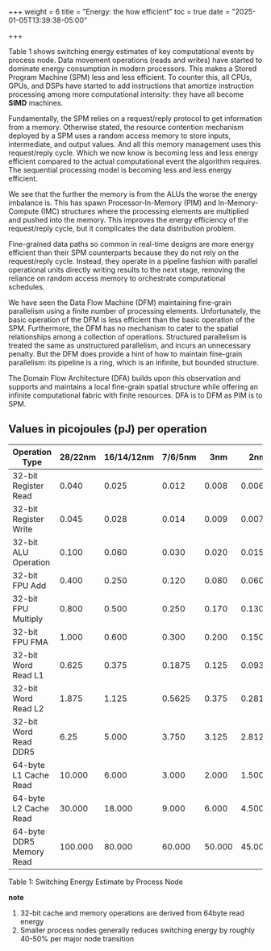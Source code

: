 +++
weight = 6
title = "Energy: the how efficient"
toc = true
date = "2025-01-05T13:39:38-05:00"

+++

Table 1 shows switching energy estimates of key computational events by process node.
Data movement operations (reads and writes) have started to dominate energy consumption
in modern processors. This makes a Stored Program Machine (SPM) less and less efficient.
To counter this, all CPUs, GPUs, and DSPs have started to add instructions that amortize
instruction processing among more computational intensity: they have all become **SIMD**
machines. 

Fundamentally, the SPM relies on a request/reply protocol to get information from a memory. 
Otherwise stated, the resource contention mechanism deployed by a SPM uses a random
access memory to store inputs, intermediate, and output values. And all this memory 
management uses this request/reply cycle. Which we now know is becoming less and less
energy efficient compared to the actual computational event the algorithm requires.
The sequential processing model is becoming less and less energy efficient.

We see that the further the memory is from the ALUs the worse the energy imbalance is.
This has spawn Processor-In-Memory (PIM) and In-Memory-Compute (IMC) structures where
the processing elements are multiplied and pushed into the memory. This improves the
energy efficiency of the request/reply cycle, but it complicates the data distribution
problem.

Fine-grained data paths so common in real-time designs are more energy efficient than
their SPM counterparts because they do not rely on the request/reply cycle. Instead, they
operate in a pipeline fashion with parallel operational units directly writing results
to the next stage, removing the reliance on random access memory to orchestrate
computational schedules.

We have seen the Data Flow Machine (DFM) maintaining fine-grain parallelism using a finite
number of processing elements. Unfortunately, the basic operation of the DFM
is less efficient than the basic operation of the SPM. Furthermore, the DFM has no
mechanism to cater to the spatial relationships among a collection of operations.
Structured parallelism is treated the same as unstructured parallelism, and incurs
an unnecessary penalty. But the DFM does provide a hint of how to maintain fine-grain
parallelism: its pipeline is a ring, which is an infinite, but bounded structure.

The Domain Flow Architecture (DFA) builds upon this observation and supports and 
maintains a local fine-grain spatial structure while offering an infinite computational
fabric with finite resources. DFA is to DFM as PIM is to SPM.

## Values in picojoules (pJ) per operation

| Operation Type            | 28/22nm  | 16/14/12nm | 7/6/5nm | 3nm     | 2nm     |
|---------------------------|----------|-----------|----------|---------|---------|
| 32-bit Register Read      | 0.040    | 0.025     | 0.012    | 0.008   | 0.006   |
| 32-bit Register Write     | 0.045    | 0.028     | 0.014    | 0.009   | 0.007   |
| 32-bit ALU Operation      | 0.100    | 0.060     | 0.030    | 0.020   | 0.015   |
| 32-bit FPU Add            | 0.400    | 0.250     | 0.120    | 0.080   | 0.060   |
| 32-bit FPU Multiply       | 0.800    | 0.500     | 0.250    | 0.170   | 0.130   |
| 32-bit FPU FMA            | 1.000    | 0.600     | 0.300    | 0.200   | 0.150   |
| 32-bit Word Read L1       | 0.625    | 0.375     | 0.1875   | 0.125   | 0.09375 |
| 32-bit Word Read L2       | 1.875    | 1.125     | 0.5625   | 0.375   | 0.28125 |
| 32-bit Word Read DDR5     | 6.25     | 5.000     | 3.750    | 3.125   | 2.8125  |
| 64-byte L1 Cache Read     | 10.000   | 6.000     | 3.000    | 2.000   | 1.500   |
| 64-byte L2 Cache Read     | 30.000   | 18.000    | 9.000    | 6.000   | 4.500   |
| 64-byte DDR5 Memory Read  | 100.000  | 80.000    | 60.000   | 50.000  | 45.000  |

Table 1: Switching Energy Estimate by Process Node

**note** 
 1. 32-bit cache and memory operations are derived from 64byte read energy
 2. Smaller process nodes generally reduces switching energy by roughly 40-50% per major node transition




